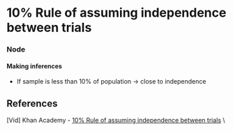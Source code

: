 # 10% Rule of assuming independence between trials

### Node

#### Making inferences
- If sample is less than 10% of population -> close to independence


## References
[Vid] Khan Academy - [10% Rule of assuming independence between trials](https://www.khanacademy.org/math/statistics-probability/random-variables-stats-library/binomial-random-variables/v/10-percent-rule-independence) \
